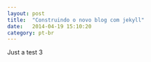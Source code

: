 ```yaml
---
layout: post
title:  "Construindo o novo blog com jekyll"
date:   2014-04-19 15:10:20
category: pt-br
---
```


Just a test 3